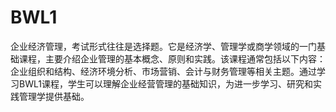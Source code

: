 # BWL1
企业经济管理，考试形式往往是选择题。它是经济学、管理学或商学领域的一门基础课程，主要介绍企业管理的基本概念、原则和实践。该课程通常包括以下内容：企业组织和结构、经济环境分析、市场营销、会计与财务管理等相关主题。通过学习BWL1课程，学生可以理解企业经营管理的基础知识，为进一步学习、研究和实践管理学提供基础。
